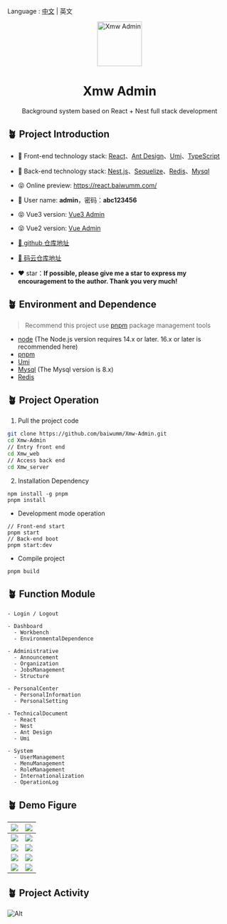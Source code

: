 Language : [中文](./README.md) | 英文

<p align="center"><img width="100" src="https://cdn.baiwumm.com/project/xmw-admin/logo.svg" alt="Xmw Admin"></p>
<h1 align="center">Xmw Admin</h1>
<p align="center">Background system based on React + Nest full stack development</p>

## 🪴 Project Introduction
- 🎯 Front-end technology stack: [React](https://react.dev/)、[Ant Design](https://ant.design/)、[Umi](https://umijs.org/)、[TypeScript](https://github.com/microsoft/TypeScript)


- 🎯 Back-end technology stack: [Nest.js](https://docs.nestjs.cn/)、[Sequelize](https://github.com/sequelize/sequelize/)、[Redis](https://github.com/redis/redis/)、[Mysql](https://www.mysql.com/)

- 😝 Online preview: https://react.baiwumm.com/

- 🔑 User name: **admin**，密码：**abc123456**

- 😝 Vue3 version: [Vue3 Admin](https://github.com/baiwumm/Vue3-Admin/)

- 😝 Vue2 version: [Vue Admin](https://github.com/baiwumm/Vue2-Admin/)

- [🚀 github 仓库地址](https://github.com/baiwumm/Xmw-Admin/)

- [🚀 码云仓库地址](https://gitee.com/baiwumm/Xmw-Admin/)

- ❤️ star：**If possible, please give me a star to express my encouragement to the author. Thank you very much!**

## 🪴 Environment and Dependence
> Recommend this project use [pnpm](https://github.com/pnpm/pnpm/) package management tools
- [node](https://nodejs.org/) (The Node.js version requires 14.x or later. 16.x or later is recommended here)
- [pnpm](https://github.com/pnpm/pnpm/)
- [Umi](https://umijs.org/)
- [Mysql](https://www.mysql.com/) (The Mysql version is 8.x)
- [Redis](https://github.com/redis/redis/)

## 🪴 Project Operation

1. Pull the project code
```bash
git clone https://github.com/baiwumm/Xmw-Admin.git
cd Xmw-Admin
// Entry front end
cd Xmw_web
// Access back end
cd Xmw_server
```

2. Installation Dependency
```
npm install -g pnpm
pnpm install
```

- Development mode operation
```
// Front-end start
pnpm start
// Back-end boot
pnpm start:dev
```

- Compile project
```
pnpm build
```

## 🪴 Function Module

```
- Login / Logout

- Dashboard
  - Workbench
  - EnvironmentalDependence

- Administrative
  - Announcement
  - Organization
  - JobsManagement
  - Structure

- PersonalCenter
  - PersonalInformation
  - PersonalSetting

- TechnicalDocument
  - React
  - Nest
  - Ant Design
  - Umi

- System
  - UserManagement
  - MenuManagement
  - RoleManagement
  - Internationalization
  - OperationLog

```

## 🪴 Demo Figure

| ![](https://cdn.baiwumm.com/project/xmw-admin/demo/01.png!baiwu) | ![](https://cdn.baiwumm.com/project/xmw-admin/demo/02.png!baiwu) |
| ------------------------------------------------------------ | ------------------------------------------------------------ |
| ![](https://cdn.baiwumm.com/project/xmw-admin/demo/03.png!baiwu) | ![](https://cdn.baiwumm.com/project/xmw-admin/demo/04.png!baiwu) |
| ![](https://cdn.baiwumm.com/project/xmw-admin/demo/05.png!baiwu) | ![](https://cdn.baiwumm.com/project/xmw-admin/demo/06.png!baiwu) |
| ![](https://cdn.baiwumm.com/project/xmw-admin/demo/07.png!baiwu) | ![](https://cdn.baiwumm.com/project/xmw-admin/demo/08.png!baiwu) |
| ![](https://cdn.baiwumm.com/project/xmw-admin/demo/09.png!baiwu) | ![](https://cdn.baiwumm.com/project/xmw-admin/demo/10.png!baiwu) |


## 🪴 Project Activity

![Alt](https://repobeats.axiom.co/api/embed/d70fa0fda028f36880de53d6a7e82305ee78b265.svg "Repobeats analytics image")
